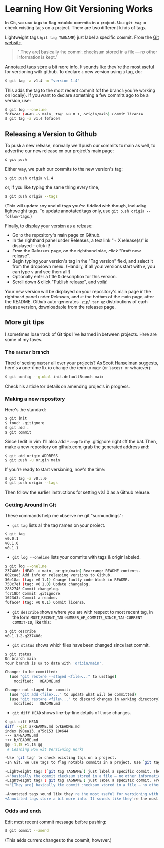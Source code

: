 # Learning How Git Versioning Works

In Git, we use tags to flag notable commits in a project. Use `git tag` to check existing tags on a project. There are two different kinds of tags.

Lightweight tags (`git tag TAGNAME`) just label a specific commit. From the [Git website](https://git-scm.com/book/en/v2/Git-Basics-Tagging),
>"[They are] basically the commit checksum stored in a file — no other information is kept."

Annotated tags store a bit more info. It sounds like they're the most useful for versioning with github. To declare a new version using a tag, do: 
```bash
$ git tag -a v1.4 -m "version 1.4"
```
This adds the tag to the most recent commit (of the branch you're working on locally). If you want to declare something a few commits ago to be a version, use:
```bash
$ git log --oneline
f6face4 (HEAD -> main, tag: v0.0.1, origin/main) Commit license.
$ git tag -a v1.4 f6face4
```

## Releasing a Version to Github

To push a new release, normally we'll push our commits to main as well, to advertise our new release on our project's main page:
```bash
$ git push
```
Either way, we push our commits to the new version's tag:
```bash
$ git push origin v1.4
```
or, if you like typing the same thing every time,
```bash
$ git push origin --tags
```
(This will update any and all tags you've fiddled with though, including lightweight tags. To update annotated tags only, use `git push origin --follow-tags`.)

Finally, to display your version as a release:
* Go to the repository's main page on Github.
* In the righthand panel under Releases, a text link "+ X release(s)" is displayed - click it!
* From the Releases page, on the righthand side, click "Draft new release".
* Begin typing your version's tag in the "Tag version" field, and select it from the dropdown menu. (Handily, if all your versions start with v, you can type `v` and see them all!)
* Optionally enter a title & description for this version.
* Scroll down & click "Publish release", and voilà!

Your new version will be displayed on your repository's main page in the righthand panel under Releases, and at the bottom of the main page, after the README. Github auto-generates `.zip`/`.tar.gz` distributions of each release version, downloadable from the releases page.

## More git tips

I sometimes lose track of Git tips I've learned in between projects. Here are some of my faves.

### The `master` branch

Tired of seeing `master` all over your projects? As [Scott Hanselman](https://www.hanselman.com/blog/EasilyRenameYourGitDefaultBranchFromMasterToMain.aspx) suggests, here's a one-time fix to change the term to `main` (or `latest`, or whatever): 
```bash
$ git config --global init.defaultBranch main
```
Check his article for details on amending projects in progress.

### Making a new repository

Here's the standard:
```bash
$ git init
$ touch .gitignore
$ git add .
$ git commit
```
Since I edit in vim, I'll also add `*.swp` to my .gitignore right off the bat. Then, make a new repository on github.com, grab the generated address and:
```bash
$ git add origin ADDRESS
$ git push -u origin main
```
If you're ready to start versioning, now's the time:
```bash
$ git tag -a v0.1.0
$ git push origin --tags
```
Then follow the earlier instructions for setting v0.1.0 as a Github release.

### Getting Around in Git

These commands help me observe my git "surroundings":

* `git tag` lists all the tag names on your project.
```bash
$ git tag
v0.0.1
v0.1.0
v0.1.1
```
* `git log --oneline` lists your commits with tags & origin labeled.
```bash
$ git log --oneline
237406c (HEAD -> main, origin/main) Rearrange README contents.
002cae5 Add info on releasing versions to Github.
36e18ad (tag: v0.1.1) Change faulty code block in README.
758c7ef (tag: v0.1.0) Update changelog.
2832746 Commit changelog.
fc718b4 Commit .gitignore.
1623d3c Commit a readme.
f6face4 (tag: v0.0.1) Commit license.
```
* `git describe` shows where you are with respect to most recent tag, in the form `MOST_RECENT_TAG-NUMBER_OF_COMMITS_SINCE_TAG-CURRENT-COMMIT-ID`, like this:
```bash
$ git describe
v0.1.1-2-g237406c
```
* `git status` shows which files have been changed since last commit.
```bash
$ git status
On branch main
Your branch is up to date with 'origin/main'.

Changes to be committed:
  (use "git restore --staged <file>..." to unstage)
	modified:   README.md

Changes not staged for commit:
  (use "git add <file>..." to update what will be committed)
  (use "git restore <file>..." to discard changes in working directory)
	modified:   README.md
```
* `git diff HEAD` shows line-by-line details of those changes.
```bash
$ git diff HEAD
diff --git a/README.md b/README.md
index 190ea13..a75d153 100644
--- a/README.md
+++ b/README.md
@@ -1,15 +1,15 @@
 # Learning How Git Versioning Works

-Use `git tag` to check existing tags on a project.
+In Git, we use tags to flag notable commits in a project. Use `git tag` to check existing tags on a project. There are two different kinds of tags.

-Lightweight tags (`git tag TAGNAME`) just label a specific commit. They are
->"basically the commit checksum stored in a file — no other information is kept."
+Lightweight tags (`git tag TAGNAME`) just label a specific commit. From the [Git website](https://git-scm.com/book/en/v2/Git-Basics-Tagging),
+>"[They are] basically the commit checksum stored in a file — no other information is kept."

-Annotated tags sound like they're the most useful for versioning with github.
+Annotated tags store a bit more info. It sounds like they're the most useful for versioning with github. To declare a new version using a tag, do:
```

### Odds and ends

Edit most recent commit message before pushing:
```bash
$ git commit --amend
```
(This adds current changes to the commit, however.)
